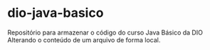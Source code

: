 # dio-java-basico
Repositório para armazenar o código do curso Java Básico da DIO
Alterando o conteúdo de um arquivo de forma local.
